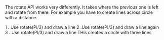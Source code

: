 The rotate API works very differently. It takes where the previous one is left and rotate from there.
For example you have to create lines across circle with a distance.

1 . Use rotate(PI/3) and draw a line
2 .Use rotate(PI/3) and draw a line again
3 . Use rotate(PI/3) and draw a line
THis creates a circle with three lines
